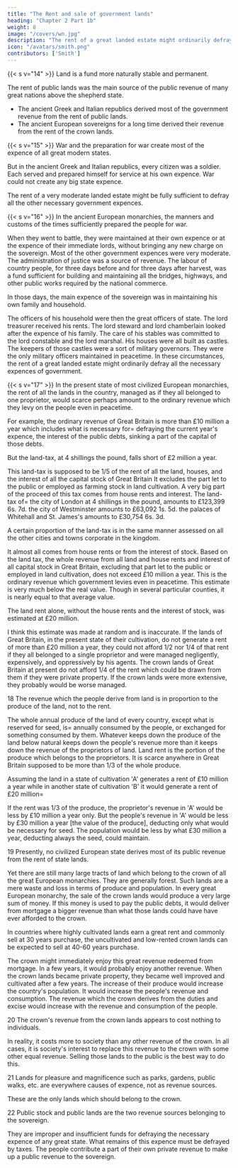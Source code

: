 ```yaml
---
title: "The Rent and sale of government lands"
heading: "Chapter 2 Part 1b"
weight: 8
image: "/covers/wn.jpg"
description: "The rent of a great landed estate might ordinarily defray all the necessary expences of government"
icon: "/avatars/smith.png"
contributors: ['Smith']
---
```




{{< s v="14" >}} Land is a fund more naturally stable and permanent.

The rent of public lands was the main source of the public revenue of many great nations above the shepherd state.
- The ancient Greek and Italian republics derived most of the government revenue from the rent of public lands.
- The ancient European sovereigns for a long time derived their revenue from the rent of the crown lands.


{{< s v="15" >}} War and the preparation for war create most of the expence of all great modern states.

But in the ancient Greek and Italian republics, every citizen was a soldier.
Each served and prepared himself for service at his own expence.
War could not create any big state expence.

The rent of a very moderate landed estate might be fully sufficient to defray all the other necessary government expences.


{{< s v="16" >}} In the ancient European monarchies, the manners and customs of the times sufficiently prepared the people for war.

When they went to battle, they were maintained at their own expence or at the expence of their immediate lords, without bringing any new charge on the sovereign.
    Most of the other government expences were very moderate.
    The administration of justice was a source of revenue.
    The labour of country people, for three days before and for three days after harvest, was a fund sufficient for building and maintaining all the bridges, highways, and other public works required by the national commerce.

In those days, the main expence of the sovereign was in maintaining his own family and household.

The officers of his household were then the great officers of state.
The lord treasurer received his rents.
The lord steward and lord chamberlain looked after the expence of his family.
The care of his stables was committed to the lord constable and the lord marshal.
His houses were all built as castles.
    The keepers of those castles were a sort of military governors.
    They were the only military officers maintained in peacetime.
In these circumstances, the rent of a great landed estate might ordinarily defray all the necessary expences of government.

{{< s v="17" >}} In the present state of most civilized European monarchies, the rent of all the lands in the country, managed as if they all belonged to one proprietor, would scarce perhaps amount to the ordinary revenue which they levy on the people even in peacetime.

For example, the ordinary revenue of Great Britain is more than £10 million a year which includes what is necessary for= 
    defraying the current year's expence,
    the interest of the public debts,
    sinking a part of the capital of those debts.

But the land-tax, at 4 shillings the pound, falls short of £2 million a year.

This land-tax is supposed to be 1/5 of the rent of all the land, houses, and the interest of all the capital stock of Great Britain
    It excludes the part let to the public or employed as farming stock in land cultivation.
A very big part of the proceed of this tax comes from house rents and interest.
The land-tax of= 
    the city of London at 4 shillings in the pound, amounts to £123,399 6s. 7d.
    the city of Westminster amounts to £63,092 1s. 5d.
    the palaces of Whitehall and St. James's amounts to £30,754 6s. 3d.

A certain proportion of the land-tax is in the same manner assessed on all the other cities and towns corporate in the kingdom.

It almost all comes from house rents or from the interest of stock.
Based on the land tax, the whole revenue from all land and house rents and interest of all capital stock in Great Britain, excluding that part let to the public or employed in land cultivation, does not exceed £10 million a year.
    This is the ordinary revenue which government levies even in peacetime.
    This estimate is very much below the real value.
        Though in several particular counties, it is nearly equal to that average value.

The land rent alone, without the house rents and the interest of stock, was estimated at £20 million.

I think this estimate was made at random and is inaccurate.
If the lands of Great Britain, in the present state of their cultivation, do not generate a rent of more than £20 million a year, they could not afford 1/2 nor 1/4 of that rent if they all belonged to a single proprietor and were managed negligently, expensively, and oppressively by his agents.
The crown lands of Great Britain at present do not afford 1/4 of the rent which could be drawn from them if they were private property.
    If the crown lands were more extensive, they probably would be worse managed.

18 The revenue which the people derive from land is in proportion to the produce of the land, not to the rent.

The whole annual produce of the land of every country, except what is reserved for seed, is= 
    annually consumed by the people, or
    exchanged for something consumed by them.
Whatever keeps down the produce of the land below natural keeps down the people's revenue more than it keeps down the revenue of the proprietors of land.
Land rent is the portion of the produce which belongs to the proprietors.
    It is scarce anywhere in Great Britain supposed to be more than 1/3 of the whole produce.

Assuming the land in a state of cultivation 'A' generates a rent of £10 million a year while in another state of cultivation 'B' it would generate a rent of £20 million= 

If the rent was 1/3 of the produce, the proprietor's revenue in 'A' would be less by £10 million a year only.
But the people's revenue in 'A' would be less by £30 million a year [the value of the produce], deducting only what would be necessary for seed.
The population would be less by what £30 million a year, deducting always the seed, could maintain.

19 Presently, no civilized European state derives most of its public revenue from the rent of state lands.

Yet there are still many large tracts of land which belong to the crown of all the great European monarchies.
    They are generally forest.
    Such lands are a mere waste and loss in terms of produce and population.
In every great European monarchy, the sale of the crown lands would produce a very large sum of money.
    If this money is used to pay the public debts, it would deliver from mortgage a bigger revenue than what those lands could have have ever afforded to the crown.

In countries where highly cultivated lands earn a great rent and commonly sell at 30 years purchase, the uncultivated and low-rented crown lands can be expected to sell at 40-60 years purchase.

The crown might immediately enjoy this great revenue redeemed from mortgage.
In a few years, it would probably enjoy another revenue.
    When the crown lands became private property, they became well improved and cultivated after a few years.
    The increase of their produce would increase the country's population.
    It would increase the people's revenue and consumption.
The revenue which the crown derives from the duties and excise would increase with the revenue and consumption of the people.

20 The crown's revenue from the crown lands appears to cost nothing to individuals.

In reality, it costs more to society than any other revenue of the crown.
In all cases, it is society's interest to replace this revenue to the crown with some other equal revenue.
Selling those lands to the public is the best way to do this.

21 Lands for pleasure and magnificence such as parks, gardens, public walks, etc. are everywhere causes of expence, not as revenue sources.

These are the only lands which should belong to the crown.

22 Public stock and public lands are the two revenue sources belonging to the sovereign.

They are improper and insufficient funds for defraying the necessary expence of any great state.
What remains of this expence must be defrayed by taxes.
The people contribute a part of their own private revenue to make up a public revenue to the sovereign.

